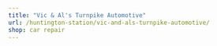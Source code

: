 ```yaml
---
title: "Vic & Al's Turnpike Automotive"
url: /huntington-station/vic-and-als-turnpike-automotive/
shop: car repair
---
```

